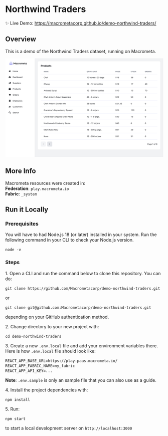 # Northwind Traders

:sparkles: Live Demo: https://macrometacorp.github.io/demo-northwind-traders/

## Overview

This is a demo of the Northwind Traders dataset, running on Macrometa.

![screenshot.png](screenshot.png)

## More Info

Macrometa resources were created in:  
**Federation**: `play.macrometa.io`  
**Fabric**: `_system`

## Run it Locally

### Prerequisites

You will have to had Node.js 18 (or later) installed in your system. Run the following command in your CLI to check your Node.js version.

```
node -v
```

### Steps

1\. Open a CLI and run the command below to clone this repository. You can do:

```
git clone https://github.com/Macrometacorp/demo-northwind-traders.git
```

or

```
git clone git@github.com:Macrometacorp/demo-northwind-traders.git
```

depending on your GitHub authentication method.

2\. Change directory to your new project with:

```
cd demo-northwind-traders
```

3\. Create a new `.env.local` file and add your environment variables there.  
Here is how `.env.local` file should look like:

```
REACT_APP_BASE_URL=https://play.paas.macrometa.io/
REACT_APP_FABRIC_NAME=my_fabric
REACT_APP_API_KEY=...
```

**Note**: `.env.sample` is only an sample file that you can also use as a guide.

4\. Install the project dependencies with:

```
npm install
```

5\. Run:

```
npm start
```

to start a local development server on `http://localhost:3000`
